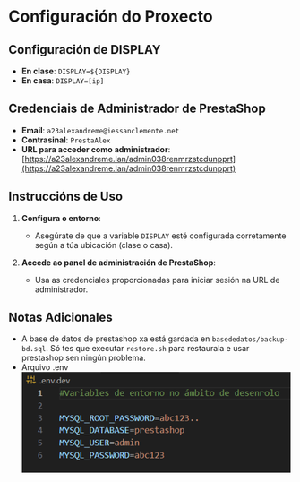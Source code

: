 # Configuración do Proxecto

## Configuración de DISPLAY

- **En clase**: `DISPLAY=${DISPLAY}`
- **En casa**: `DISPLAY=[ip]`

## Credenciais de Administrador de PrestaShop

- **Email**: `a23alexandreme@iessanclemente.net`
- **Contrasinal**: `PrestaAlex`
- **URL para acceder como administrador**: [https://a23alexandreme.lan/admin038renmrzstcdunpprt](https://a23alexandreme.lan/admin038renmrzstcdunpprt)

## Instruccións de Uso

1. **Configura o entorno**:
   - Asegúrate de que a variable `DISPLAY` esté configurada corretamente según a túa ubicación (clase o casa).

2. **Accede ao panel de administración de PrestaShop**:
   - Usa as credenciales proporcionadas para iniciar sesión na URL de administrador.

## Notas Adicionales
   - A base de datos de prestashop xa está gardada en `basededatos/backup-bd.sql`. Só tes que executar `restore.sh` para restaurala e usar prestashop sen ningún problema.
   - Arquivo .env
   ![.env de desenvolvemento](/imaxe-env/env.png)
